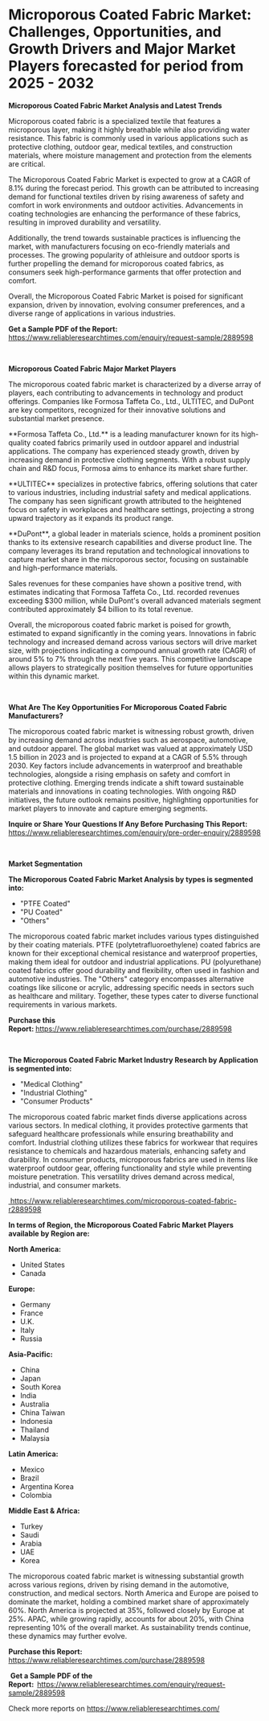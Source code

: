 <p><h1>Microporous Coated Fabric Market: Challenges, Opportunities, and Growth Drivers and Major Market Players forecasted for period from 2025 - 2032</h1></p><p><strong>Microporous Coated Fabric Market Analysis and Latest Trends</strong></p>
<p><p>Microporous coated fabric is a specialized textile that features a microporous layer, making it highly breathable while also providing water resistance. This fabric is commonly used in various applications such as protective clothing, outdoor gear, medical textiles, and construction materials, where moisture management and protection from the elements are critical. </p><p>The Microporous Coated Fabric Market is expected to grow at a CAGR of 8.1% during the forecast period. This growth can be attributed to increasing demand for functional textiles driven by rising awareness of safety and comfort in work environments and outdoor activities. Advancements in coating technologies are enhancing the performance of these fabrics, resulting in improved durability and versatility. </p><p>Additionally, the trend towards sustainable practices is influencing the market, with manufacturers focusing on eco-friendly materials and processes. The growing popularity of athleisure and outdoor sports is further propelling the demand for microporous coated fabrics, as consumers seek high-performance garments that offer protection and comfort. </p><p>Overall, the Microporous Coated Fabric Market is poised for significant expansion, driven by innovation, evolving consumer preferences, and a diverse range of applications in various industries.</p></p>
<p><strong>Get a Sample PDF of the Report:&nbsp;</strong> <a href="https://www.reliableresearchtimes.com/enquiry/request-sample/2889598?utm_campaign=2220&utm_medium=2&utm_source=Github&utm_content=ia&utm_term=14032025&utm_id=microporous-coated-fabric">https://www.reliableresearchtimes.com/enquiry/request-sample/2889598</a></p>
<p>&nbsp;</p>
<p><strong>Microporous Coated Fabric Major Market Players</strong></p>
<p><p>The microporous coated fabric market is characterized by a diverse array of players, each contributing to advancements in technology and product offerings. Companies like Formosa Taffeta Co., Ltd., ULTITEC, and DuPont are key competitors, recognized for their innovative solutions and substantial market presence.</p><p>**Formosa Taffeta Co., Ltd.** is a leading manufacturer known for its high-quality coated fabrics primarily used in outdoor apparel and industrial applications. The company has experienced steady growth, driven by increasing demand in protective clothing segments. With a robust supply chain and R&D focus, Formosa aims to enhance its market share further.</p><p>**ULTITEC** specializes in protective fabrics, offering solutions that cater to various industries, including industrial safety and medical applications. The company has seen significant growth attributed to the heightened focus on safety in workplaces and healthcare settings, projecting a strong upward trajectory as it expands its product range.</p><p>**DuPont**, a global leader in materials science, holds a prominent position thanks to its extensive research capabilities and diverse product line. The company leverages its brand reputation and technological innovations to capture market share in the microporous sector, focusing on sustainable and high-performance materials.</p><p>Sales revenues for these companies have shown a positive trend, with estimates indicating that Formosa Taffeta Co., Ltd. recorded revenues exceeding $300 million, while DuPont's overall advanced materials segment contributed approximately $4 billion to its total revenue.</p><p>Overall, the microporous coated fabric market is poised for growth, estimated to expand significantly in the coming years. Innovations in fabric technology and increased demand across various sectors will drive market size, with projections indicating a compound annual growth rate (CAGR) of around 5% to 7% through the next five years. This competitive landscape allows players to strategically position themselves for future opportunities within this dynamic market.</p></p>
<p>&nbsp;</p>
<p><strong>What Are The Key Opportunities For Microporous Coated Fabric Manufacturers?</strong></p>
<p><p>The microporous coated fabric market is witnessing robust growth, driven by increasing demand across industries such as aerospace, automotive, and outdoor apparel. The global market was valued at approximately USD 1.5 billion in 2023 and is projected to expand at a CAGR of 5.5% through 2030. Key factors include advancements in waterproof and breathable technologies, alongside a rising emphasis on safety and comfort in protective clothing. Emerging trends indicate a shift toward sustainable materials and innovations in coating technologies. With ongoing R&D initiatives, the future outlook remains positive, highlighting opportunities for market players to innovate and capture emerging segments.</p></p>
<p><strong>Inquire or Share Your Questions If Any Before Purchasing This Report:</strong> <a href="https://www.reliableresearchtimes.com/enquiry/pre-order-enquiry/2889598?utm_campaign=2220&utm_medium=2&utm_source=Github&utm_content=ia&utm_term=14032025&utm_id=microporous-coated-fabric">https://www.reliableresearchtimes.com/enquiry/pre-order-enquiry/2889598</a></p>
<p>&nbsp;</p>
<p><strong>Market Segmentation</strong></p>
<p><strong>The Microporous Coated Fabric Market Analysis by types is segmented into:</strong></p>
<p><ul><li>"PTFE Coated"</li><li>"PU Coated"</li><li>"Others"</li></ul></p>
<p><p>The microporous coated fabric market includes various types distinguished by their coating materials. PTFE (polytetrafluoroethylene) coated fabrics are known for their exceptional chemical resistance and waterproof properties, making them ideal for outdoor and industrial applications. PU (polyurethane) coated fabrics offer good durability and flexibility, often used in fashion and automotive industries. The "Others" category encompasses alternative coatings like silicone or acrylic, addressing specific needs in sectors such as healthcare and military. Together, these types cater to diverse functional requirements in various markets.</p></p>
<p><strong>Purchase this Report:&nbsp;</strong><a href="https://www.reliableresearchtimes.com/purchase/2889598?utm_campaign=2220&utm_medium=2&utm_source=Github&utm_content=ia&utm_term=14032025&utm_id=microporous-coated-fabric">https://www.reliableresearchtimes.com/purchase/2889598</a></p>
<p>&nbsp;</p>
<p><strong>The Microporous Coated Fabric Market Industry Research by Application is segmented into:</strong></p>
<p><ul><li>"Medical Clothing"</li><li>"Industrial Clothing"</li><li>"Consumer Products"</li></ul></p>
<p><p>The microporous coated fabric market finds diverse applications across various sectors. In medical clothing, it provides protective garments that safeguard healthcare professionals while ensuring breathability and comfort. Industrial clothing utilizes these fabrics for workwear that requires resistance to chemicals and hazardous materials, enhancing safety and durability. In consumer products, microporous fabrics are used in items like waterproof outdoor gear, offering functionality and style while preventing moisture penetration. This versatility drives demand across medical, industrial, and consumer markets.</p></p>
<p><a href="https://www.reliableresearchtimes.com/microporous-coated-fabric-r2889598?utm_campaign=2220&utm_medium=2&utm_source=Github&utm_content=ia&utm_term=14032025&utm_id=microporous-coated-fabric">&nbsp;https://www.reliableresearchtimes.com/microporous-coated-fabric-r2889598</a></p>
<p><strong>In terms of Region, the Microporous Coated Fabric Market Players available by Region are:</strong></p>
<p>
    <p> <strong> North America: </strong>
        <ul>
            <li>United States</li>
            <li>Canada</li>
        </ul>
        </p> 
    <p> <strong> Europe: </strong>
        <ul>
            <li>Germany</li>
            <li>France</li>
            <li>U.K.</li>
            <li>Italy</li>
            <li>Russia</li>
        </ul>
        </p> 
    <p> <strong> Asia-Pacific: </strong>
        <ul>
            <li>China</li>
            <li>Japan</li>
            <li>South Korea</li>
            <li>India</li>
            <li>Australia</li>
            <li>China Taiwan</li>
            <li>Indonesia</li>
            <li>Thailand</li>
            <li>Malaysia</li>
        </ul>
        </p> 
    <p> <strong> Latin America: </strong>
        <ul>
            <li>Mexico</li>
            <li>Brazil</li>
            <li>Argentina Korea</li>
            <li>Colombia</li>
        </ul>
        </p> 
    <p> <strong> Middle East & Africa: </strong>
        <ul>
            <li>Turkey</li>
            <li>Saudi</li>
            <li>Arabia</li>
            <li>UAE</li>
            <li>Korea</li>
        </ul>
    </p>
    </p>
<p><p>The microporous coated fabric market is witnessing substantial growth across various regions, driven by rising demand in the automotive, construction, and medical sectors. North America and Europe are poised to dominate the market, holding a combined market share of approximately 60%. North America is projected at 35%, followed closely by Europe at 25%. APAC, while growing rapidly, accounts for about 20%, with China representing 10% of the overall market. As sustainability trends continue, these dynamics may further evolve.</p></p>
<p><strong>Purchase this Report: </strong><a href="https://www.reliableresearchtimes.com/purchase/2889598?utm_campaign=2220&utm_medium=2&utm_source=Github&utm_content=ia&utm_term=14032025&utm_id=microporous-coated-fabric">https://www.reliableresearchtimes.com/purchase/2889598</a></p>
<p>&nbsp;<strong>Get a Sample PDF of the Report:&nbsp;&nbsp;</strong><a href="https://www.reliableresearchtimes.com/enquiry/request-sample/2889598?utm_campaign=2220&utm_medium=2&utm_source=Github&utm_content=ia&utm_term=14032025&utm_id=microporous-coated-fabric">https://www.reliableresearchtimes.com/enquiry/request-sample/2889598</a></p>
<p><strong></strong></p>
<p>Check more reports on <a href="https://www.reliableresearchtimes.com/?utm_campaign=2220&utm_medium=2&utm_source=Github&utm_content=ia&utm_term=14032025&utm_id=microporous-coated-fabric">https://www.reliableresearchtimes.com/</a></p>
